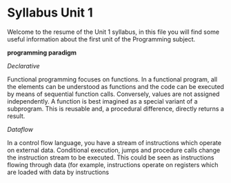 # Syllabus Unit 1

Welcome to the resume of the Unit 1 syllabus, in this file you will find some useful information about the first unit of the Programming subject.


**programming paradigm**



*Declarative*

Functional programming focuses on functions. In a functional program, all the elements can be understood as functions and the code can be executed by means of sequential function calls. Conversely, values ​​are not assigned independently. A function is best imagined as a special variant of a subprogram. This is reusable and, a procedural difference, directly returns a result.


*Dataflow*


In a control flow language, you have a stream of instructions which operate on external data. Conditional execution, jumps and procedure calls change the instruction stream to be executed. This could be seen as instructions flowing through data (for example, instructions operate on registers which are loaded with data by instructions


